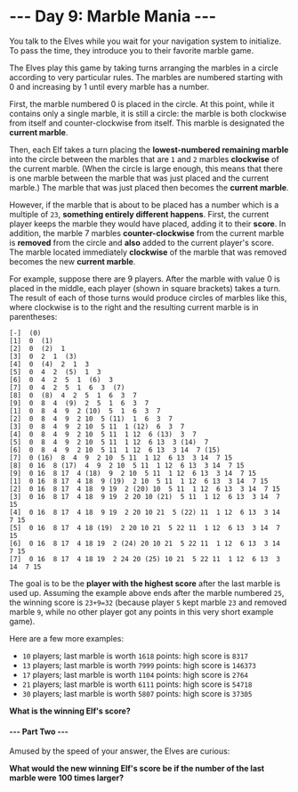 # --- Day 9: Marble Mania ---

You talk to the Elves while you wait for your navigation system to initialize. To pass the time, they introduce you to their favorite marble game.

The Elves play this game by taking turns arranging the marbles in a circle according to very particular rules. The marbles are numbered starting with 0 and increasing by 1 until every marble has a number.

First, the marble numbered 0 is placed in the circle. At this point, while it contains only a single marble, it is still a circle: the marble is both clockwise from itself and counter-clockwise from itself. This marble is designated the **current marble**.

Then, each Elf takes a turn placing the **lowest-numbered remaining marble** into the circle between the marbles that are `1` and `2` marbles **clockwise** of the current marble. (When the circle is large enough, this means that there is one marble between the marble that was just placed and the current marble.) The marble that was just placed then becomes the **current marble**.

However, if the marble that is about to be placed has a number which is a multiple of `23`, **something entirely different happens**. First, the current player keeps the marble they would have placed, adding it to their **score**. In addition, the marble 7 marbles **counter-clockwise** from the current marble is **removed** from the circle and **also** added to the current player's score. The marble located immediately **clockwise** of the marble that was removed becomes the new **current marble**.

For example, suppose there are 9 players. After the marble with value 0 is placed in the middle, each player (shown in square brackets) takes a turn. The result of each of those turns would produce circles of marbles like this, where clockwise is to the right and the resulting current marble is in parentheses:
```
[-]  (0) 
[1]  0  (1) 
[2]  0  (2)  1 
[3]  0  2  1  (3) 
[4]  0  (4)  2  1  3 
[5]  0  4  2  (5)  1  3 
[6]  0  4  2  5  1  (6)  3 
[7]  0  4  2  5  1  6  3  (7) 
[8]  0  (8)  4  2  5  1  6  3  7 
[9]  0  8  4  (9)  2  5  1  6  3  7 
[1]  0  8  4  9  2 (10)  5  1  6  3  7 
[2]  0  8  4  9  2 10  5 (11)  1  6  3  7 
[3]  0  8  4  9  2 10  5 11  1 (12)  6  3  7 
[4]  0  8  4  9  2 10  5 11  1 12  6 (13)  3  7 
[5]  0  8  4  9  2 10  5 11  1 12  6 13  3 (14)  7 
[6]  0  8  4  9  2 10  5 11  1 12  6 13  3 14  7 (15) 
[7]  0 (16)  8  4  9  2 10  5 11  1 12  6 13  3 14  7 15 
[8]  0 16  8 (17)  4  9  2 10  5 11  1 12  6 13  3 14  7 15 
[9]  0 16  8 17  4 (18)  9  2 10  5 11  1 12  6 13  3 14  7 15 
[1]  0 16  8 17  4 18  9 (19)  2 10  5 11  1 12  6 13  3 14  7 15 
[2]  0 16  8 17  4 18  9 19  2 (20) 10  5 11  1 12  6 13  3 14  7 15 
[3]  0 16  8 17  4 18  9 19  2 20 10 (21)  5 11  1 12  6 13  3 14  7 15 
[4]  0 16  8 17  4 18  9 19  2 20 10 21  5 (22) 11  1 12  6 13  3 14  7 15 
[5]  0 16  8 17  4 18 (19)  2 20 10 21  5 22 11  1 12  6 13  3 14  7 15 
[6]  0 16  8 17  4 18 19  2 (24) 20 10 21  5 22 11  1 12  6 13  3 14  7 15 
[7]  0 16  8 17  4 18 19  2 24 20 (25) 10 21  5 22 11  1 12  6 13  3 14  7 15
```
The goal is to be the **player with the highest score** after the last marble is used up. Assuming the example above ends after the marble numbered `25`, the winning score is `23+9=32` (because player `5` kept marble `23` and removed marble `9`, while no other player got any points in this very short example game).

Here are a few more examples:

- `10` players; last marble is worth `1618` points: high score is `8317`
- `13` players; last marble is worth `7999` points: high score is `146373`
- `17` players; last marble is worth `1104` points: high score is `2764`
- `21` players; last marble is worth `6111` points: high score is `54718`
- `30` players; last marble is worth `5807` points: high score is `37305`

**What is the winning Elf's score?**

#### --- Part Two ---

Amused by the speed of your answer, the Elves are curious:

**What would the new winning Elf's score be if the number of the last marble were 100 times larger?**

